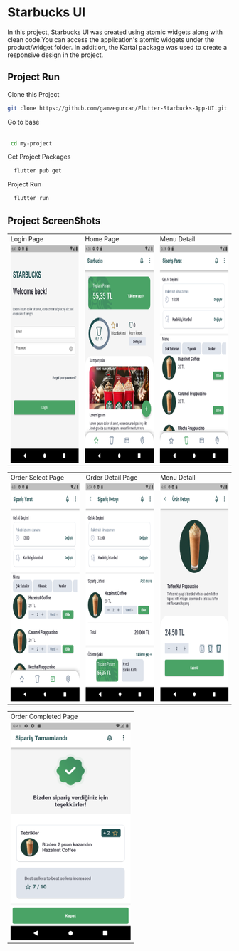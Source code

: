 # Starbucks UI 

In this project, Starbucks UI was created using atomic widgets along with clean code.You can access the application's atomic widgets under the product/widget folder.
In addition, the Kartal package was used to create a responsive design in the project.

## Project Run

Clone this Project

  ```bash
  git clone https://github.com/gamzegurcan/Flutter-Starbucks-App-UI.git
  
  ```
  

Go to base
 ```bash

  cd my-project

 ```
 
Get Project Packages
```bash
  flutter pub get

```
Project Run
```bash
  flutter run
```
## Project ScreenShots

<table>
  <tr>
    <td>Login Page</td>
    <td>Home Page</td>
    <td>Menu Detail</td>  
  </tr>
  <tr>
    <td><img src="github/login.png" width=270 height=490></td>
    <td><img src="github/home.png" width=270 height=490></td>
    <td><img src="github/order.png" width=270 height=490></td>
  </tr>  
</table>
<table>
  <tr>
    <td>Order Select Page</td>
    <td>Order Detail Page</td>
    <td>Menu Detail</td>  
  </tr>
  <tr>
    <td><img src="github/order_select.png" width=270 height=490></td>
    <td><img src="github/order_detail.png" width=270 height=490></td>
    <td><img src="github/coffee_detail.png" width=270 height=490></td>
  </tr>  

</table>
<table>
  <tr>
    <td>Order Completed Page</td> 
  </tr>
  <tr>
    <td><img src="github/completed.png" width=270 height=490></td>
  </tr>  
</table>
